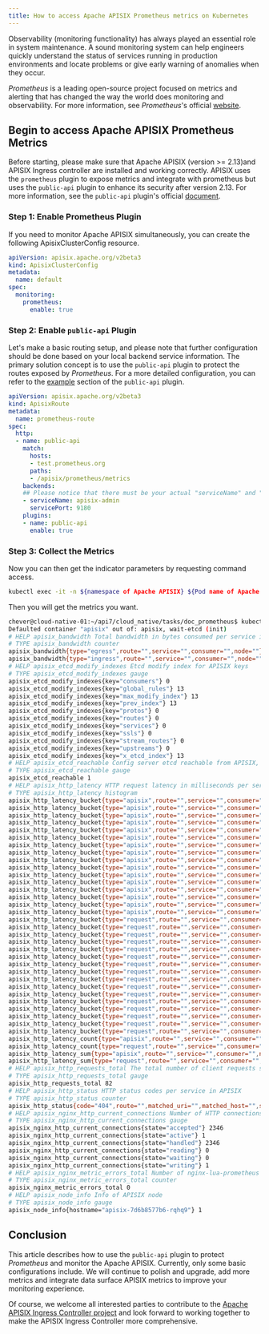 ```yaml
---
title: How to access Apache APISIX Prometheus metrics on Kubernetes
---
```


<!--
#
# Licensed to the Apache Software Foundation (ASF) under one or more
# contributor license agreements.  See the NOTICE file distributed with
# this work for additional information regarding copyright ownership.
# The ASF licenses this file to You under the Apache License, Version 2.0
# (the "License"); you may not use this file except in compliance with
# the License.  You may obtain a copy of the License at
#
#     http://www.apache.org/licenses/LICENSE-2.0
#
# Unless required by applicable law or agreed to in writing, software
# distributed under the License is distributed on an "AS IS" BASIS,
# WITHOUT WARRANTIES OR CONDITIONS OF ANY KIND, either express or implied.
# See the License for the specific language governing permissions and
# limitations under the License.
#
-->

Observability (monitoring functionality) has always played an essential role in system maintenance. A sound monitoring system can help engineers quickly understand the status of services running in production environments and locate problems or give early warning of anomalies when they occur.

*Prometheus* is a leading open-source project focused on metrics and alerting that has changed the way the world does monitoring and observability. For more information, see *Prometheus*'s official [website](https://prometheus.io/).

## Begin to access Apache APISIX Prometheus Metrics

Before starting, please make sure that Apache APISIX (version >= 2.13)and APISIX Ingress controller are installed and working correctly. APISIX uses the `prometheus` plugin to expose metrics and integrate with prometheus but uses the `public-api` plugin to enhance its security after version 2.13. For more information, see the `public-api` plugin's official [document](https://apisix.apache.org/docs/apisix/plugins/public-api/).

### Step 1: Enable Prometheus Plugin

If you need to monitor Apache APISIX simultaneously, you can create the following ApisixClusterConfig resource.

```yaml
apiVersion: apisix.apache.org/v2beta3
kind: ApisixClusterConfig
metadata:
  name: default
spec:
  monitoring:
    prometheus:
      enable: true
```

### Step 2: Enable `public-api` Plugin

Let's make a basic routing setup, and please note that further configuration should be done based on your local backend service information. The primary solution concept is to use the `public-api` plugin to protect the routes exposed by *Prometheus*. For a more detailed configuration, you can refer to the [example](https://apisix.apache.org/docs/apisix/plugins/public-api/#example) section of the `public-api` plugin.

```yaml
apiVersion: apisix.apache.org/v2beta3
kind: ApisixRoute
metadata:
  name: prometheus-route
spec:
  http:
  - name: public-api
    match:
      hosts:
      - test.prometheus.org
      paths:
      - /apisix/prometheus/metrics
    backends:
    ## Please notice that there must be your actual "serviceName" and "servicePort"
    - serviceName: apisix-admin
      servicePort: 9180
    plugins:
    - name: public-api
      enable: true
```

### Step 3: Collect the Metrics

Now you can then get the indicator parameters by requesting command access.

```sh
kubectl exec -it -n ${namespace of Apache APISIX} ${Pod name of Apache APISIX} -- curl http://127.0.0.1:9091/headers -H 'Host: test.prometheus.org'
```

Then you will get the metrics you want.

```bash
chever@cloud-native-01:~/api7/cloud_native/tasks/doc_prometheus$ kubectl exec -it -n ingress-apisix apisix-7d6b8577b6-rqhq9 -- curl http://127.0.0.1:9091/apisix/prometheus/metrics
Defaulted container "apisix" out of: apisix, wait-etcd (init)
# HELP apisix_bandwidth Total bandwidth in bytes consumed per service in APISIX
# TYPE apisix_bandwidth counter
apisix_bandwidth{type="egress",route="",service="",consumer="",node=""} 1130
apisix_bandwidth{type="ingress",route="",service="",consumer="",node=""} 517
# HELP apisix_etcd_modify_indexes Etcd modify index for APISIX keys
# TYPE apisix_etcd_modify_indexes gauge
apisix_etcd_modify_indexes{key="consumers"} 0
apisix_etcd_modify_indexes{key="global_rules"} 13
apisix_etcd_modify_indexes{key="max_modify_index"} 13
apisix_etcd_modify_indexes{key="prev_index"} 13
apisix_etcd_modify_indexes{key="protos"} 0
apisix_etcd_modify_indexes{key="routes"} 0
apisix_etcd_modify_indexes{key="services"} 0
apisix_etcd_modify_indexes{key="ssls"} 0
apisix_etcd_modify_indexes{key="stream_routes"} 0
apisix_etcd_modify_indexes{key="upstreams"} 0
apisix_etcd_modify_indexes{key="x_etcd_index"} 13
# HELP apisix_etcd_reachable Config server etcd reachable from APISIX, 0 is unreachable
# TYPE apisix_etcd_reachable gauge
apisix_etcd_reachable 1
# HELP apisix_http_latency HTTP request latency in milliseconds per service in APISIX
# TYPE apisix_http_latency histogram
apisix_http_latency_bucket{type="apisix",route="",service="",consumer="",node="",le="1"} 5
apisix_http_latency_bucket{type="apisix",route="",service="",consumer="",node="",le="2"} 5
apisix_http_latency_bucket{type="apisix",route="",service="",consumer="",node="",le="5"} 5
apisix_http_latency_bucket{type="apisix",route="",service="",consumer="",node="",le="10"} 5
apisix_http_latency_bucket{type="apisix",route="",service="",consumer="",node="",le="20"} 5
apisix_http_latency_bucket{type="apisix",route="",service="",consumer="",node="",le="50"} 5
apisix_http_latency_bucket{type="apisix",route="",service="",consumer="",node="",le="100"} 5
apisix_http_latency_bucket{type="apisix",route="",service="",consumer="",node="",le="200"} 5
apisix_http_latency_bucket{type="apisix",route="",service="",consumer="",node="",le="500"} 5
apisix_http_latency_bucket{type="apisix",route="",service="",consumer="",node="",le="1000"} 5
apisix_http_latency_bucket{type="apisix",route="",service="",consumer="",node="",le="2000"} 5
apisix_http_latency_bucket{type="apisix",route="",service="",consumer="",node="",le="5000"} 5
apisix_http_latency_bucket{type="apisix",route="",service="",consumer="",node="",le="10000"} 5
apisix_http_latency_bucket{type="apisix",route="",service="",consumer="",node="",le="30000"} 5
apisix_http_latency_bucket{type="apisix",route="",service="",consumer="",node="",le="60000"} 5
apisix_http_latency_bucket{type="apisix",route="",service="",consumer="",node="",le="+Inf"} 5
apisix_http_latency_bucket{type="request",route="",service="",consumer="",node="",le="1"} 5
apisix_http_latency_bucket{type="request",route="",service="",consumer="",node="",le="2"} 5
apisix_http_latency_bucket{type="request",route="",service="",consumer="",node="",le="5"} 5
apisix_http_latency_bucket{type="request",route="",service="",consumer="",node="",le="10"} 5
apisix_http_latency_bucket{type="request",route="",service="",consumer="",node="",le="20"} 5
apisix_http_latency_bucket{type="request",route="",service="",consumer="",node="",le="50"} 5
apisix_http_latency_bucket{type="request",route="",service="",consumer="",node="",le="100"} 5
apisix_http_latency_bucket{type="request",route="",service="",consumer="",node="",le="200"} 5
apisix_http_latency_bucket{type="request",route="",service="",consumer="",node="",le="500"} 5
apisix_http_latency_bucket{type="request",route="",service="",consumer="",node="",le="1000"} 5
apisix_http_latency_bucket{type="request",route="",service="",consumer="",node="",le="2000"} 5
apisix_http_latency_bucket{type="request",route="",service="",consumer="",node="",le="5000"} 5
apisix_http_latency_bucket{type="request",route="",service="",consumer="",node="",le="10000"} 5
apisix_http_latency_bucket{type="request",route="",service="",consumer="",node="",le="30000"} 5
apisix_http_latency_bucket{type="request",route="",service="",consumer="",node="",le="60000"} 5
apisix_http_latency_bucket{type="request",route="",service="",consumer="",node="",le="+Inf"} 5
apisix_http_latency_count{type="apisix",route="",service="",consumer="",node=""} 5
apisix_http_latency_count{type="request",route="",service="",consumer="",node=""} 5
apisix_http_latency_sum{type="apisix",route="",service="",consumer="",node=""} 0
apisix_http_latency_sum{type="request",route="",service="",consumer="",node=""} 0
# HELP apisix_http_requests_total The total number of client requests since APISIX started
# TYPE apisix_http_requests_total gauge
apisix_http_requests_total 82
# HELP apisix_http_status HTTP status codes per service in APISIX
# TYPE apisix_http_status counter
apisix_http_status{code="404",route="",matched_uri="",matched_host="",service="",consumer="",node=""} 5
# HELP apisix_nginx_http_current_connections Number of HTTP connections
# TYPE apisix_nginx_http_current_connections gauge
apisix_nginx_http_current_connections{state="accepted"} 2346
apisix_nginx_http_current_connections{state="active"} 1
apisix_nginx_http_current_connections{state="handled"} 2346
apisix_nginx_http_current_connections{state="reading"} 0
apisix_nginx_http_current_connections{state="waiting"} 0
apisix_nginx_http_current_connections{state="writing"} 1
# HELP apisix_nginx_metric_errors_total Number of nginx-lua-prometheus errors
# TYPE apisix_nginx_metric_errors_total counter
apisix_nginx_metric_errors_total 0
# HELP apisix_node_info Info of APISIX node
# TYPE apisix_node_info gauge
apisix_node_info{hostname="apisix-7d6b8577b6-rqhq9"} 1
```

## Conclusion

This article describes how to use the `public-api` plugin to protect *Prometheus* and monitor the Apache APISIX. Currently, only some basic configurations include. We will continue to polish and upgrade, add more metrics and integrate data surface APISIX metrics to improve your monitoring experience.

Of course, we welcome all interested parties to contribute to the [Apache APISIX Ingress Controller project](https://github.com/apache/apisix-ingress-controller) and look forward to working together to make the APISIX Ingress Controller more comprehensive.
